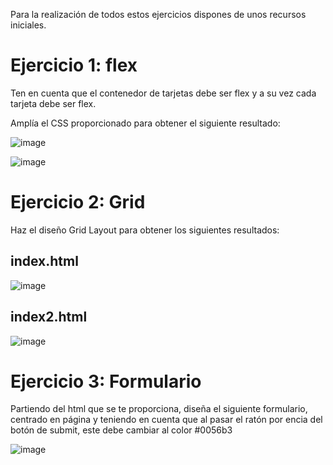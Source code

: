 Para la realización de todos estos ejercicios dispones de unos recursos iniciales.

# Ejercicio 1: flex
Ten en cuenta que el contenedor de tarjetas debe ser flex y a su vez cada tarjeta debe ser flex.

Amplía el CSS proporcionado para obtener el siguiente resultado:

![image](https://github.com/profeMelola/LM-08-2023-24/assets/91023374/3b12363e-8bfd-48df-948e-7d8ca68d02ed)

![image](https://github.com/profeMelola/LM-08-2023-24/assets/91023374/3f91fdd7-3dc4-4edc-b688-db3263d7ed2b)

# Ejercicio 2: Grid

Haz el diseño Grid Layout para obtener los siguientes resultados:

## index.html

![image](https://github.com/profeMelola/LM-08-2023-24/assets/91023374/965ae52f-d593-4757-a87b-2670e0fbc04b)

## index2.html

![image](https://github.com/profeMelola/LM-08-2023-24/assets/91023374/f760c29f-43e9-4c4d-a183-fc0d7897b320)

# Ejercicio 3: Formulario

Partiendo del html que se te proporciona, diseña el siguiente formulario, centrado en página y teniendo en cuenta que al pasar el ratón por encia del botón de submit, este debe cambiar al color #0056b3

![image](https://github.com/profeMelola/LM-08-2023-24/assets/91023374/5d954d63-dcac-4243-a143-e076981e67e9)



